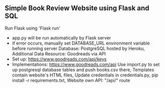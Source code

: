 ## Simple Book Review Website using Flask and SQL

Run Flask using 'Flask run'
- app.py will be run automatically by Flask server 
- if error occurs, manually set DATABASE_URL environment variable before running server
Database: PostgreSQL hosted by Heroku,
Additional Data Resource: Goodreads via API
- Set up: https://www.goodreads.com/api/keys 
- Implementations: https://www.goodreads.com/api
Use import.py to set up postgresql database tables and push books.csv there,
Templates contain website's HTML files,
Update credentials in credentials.py,
pip install -r requirements.txt,
Website own API: "/api/<isbn>" route
